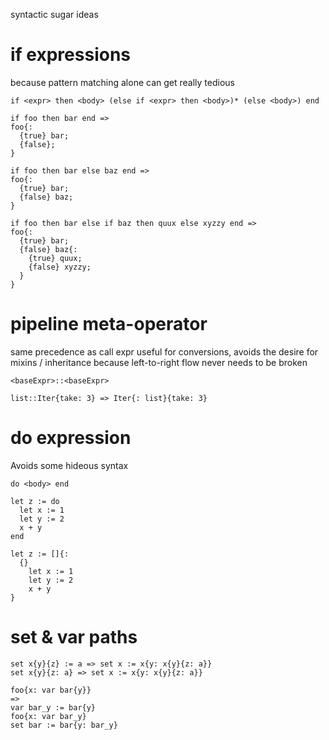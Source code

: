 syntactic sugar ideas

# if expressions

because pattern matching alone can get really tedious

```
if <expr> then <body> (else if <expr> then <body>)* (else <body>) end

if foo then bar end =>
foo{:
  {true} bar;
  {false};
}

if foo then bar else baz end =>
foo{:
  {true} bar;
  {false} baz;
}

if foo then bar else if baz then quux else xyzzy end =>
foo{:
  {true} bar;
  {false} baz{:
    {true} quux;
    {false} xyzzy;
  }
}
```

# pipeline meta-operator

same precedence as call expr
useful for conversions, avoids the desire for mixins / inheritance because left-to-right flow never needs to be broken

```
<baseExpr>::<baseExpr>

list::Iter{take: 3} => Iter{: list}{take: 3}
```

# do expression

Avoids some hideous syntax

```
do <body> end

let z := do
  let x := 1
  let y := 2
  x + y
end

let z := []{:
  {}
    let x := 1
    let y := 2
    x + y
}
```

# set & var paths

```
set x{y}{z} := a => set x := x{y: x{y}{z: a}}
set x{y}{z: a} => set x := x{y: x{y}{z: a}}

foo{x: var bar{y}}
=>
var bar_y := bar{y}
foo{x: var bar_y}
set bar := bar{y: bar_y}
```
